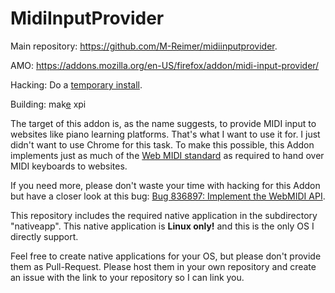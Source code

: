 MidiInputProvider
====================

Main repository: https://github.com/M-Reimer/midiinputprovider.

AMO: https://addons.mozilla.org/en-US/firefox/addon/midi-input-provider/

Hacking: Do a [temporary install](https://developer.mozilla.org/en-US/Add-ons/WebExtensions/Temporary_Installation_in_Firefox).

Building: mak[e](https://www.gnu.org/software/make/) xpi

The target of this addon is, as the name suggests, to provide MIDI input to websites like piano learning platforms. That's what I want to use it for. I just didn't want to use Chrome for this task. To make this possible, this Addon implements just as much of the [Web MIDI standard](http://webaudio.github.io/web-midi-api/) as required to hand over MIDI keyboards to websites.

If you need more, please don't waste your time with hacking for this Addon but have a closer look at this bug: [Bug 836897: Implement the WebMIDI API](https://bugzilla.mozilla.org/show_bug.cgi?id=836897).

This repository includes the required native application in the subdirectory "nativeapp". This native application is **Linux only!** and this is the only OS I directly support.

Feel free to create native applications for your OS, but please don't provide them as Pull-Request. Please host them in your own repository and create an issue with the link to your repository so I can link you.
